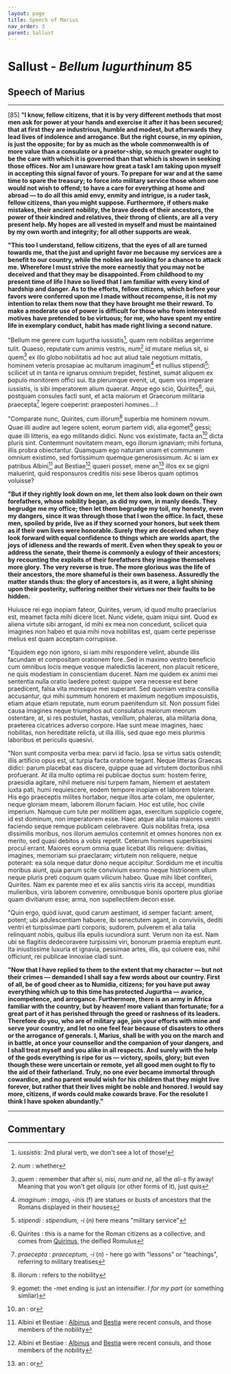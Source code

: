 ```yaml
---
layout: page
title: Speech of Marius
nav_order: 3
parent: Sallust
---
```


# Sallust - *Bellum Iugurthinum* 85

## Speech of Marius

---------------

[85] **"I know, fellow citizens, that it is by very different methods that most men ask for power at your hands and exercise it after it has been secured; that at first they are industrious, humble and modest, but afterwards they lead lives of indolence and arrogance. But the right course, in my opinion, is just the opposite; for by as much as the whole commonwealth is of more value than a consulate or a praetor¬ship, so much greater ought to be the care with which it is governed than that which is shown in seeking those offices. Nor am I unaware how great a task I am taking upon myself in accepting this signal favor of yours. To prepare for war and at the same time to spare the treasury; to force into military service those whom one would not wish to offend; to have a care for everything at home and abroad — to do all this amid envy, enmity and intrigue, is a ruder task, fellow citizens, than you might suppose. Furthermore, if others make mistakes, their ancient nobility, the brave deeds of their ancestors, the power of their kindred and relatives, their throng of clients, are all a very present help. My hopes are all vested in myself and must be maintained by my own worth and integrity; for all other supports are weak.**

**"This too I understand, fellow citizens, that the eyes of all are turned towards me, that the just and upright favor me because my services are a benefit to our country, while the nobles are looking for a chance to attack me. Wherefore I must strive the more earnestly that you may not be deceived and that they may be disappointed. From childhood to my present time of life I have so lived that I am familiar with every kind of hardship and danger. As to the efforts, fellow citizens, which before your favors were conferred upon me I made without recompense, it is not my intention to relax them now that they have brought me their reward. To make a moderate use of power is difficult for those who from interested motives have pretended to be virtuous; for me, who have spent my entire life in exemplary conduct, habit has made right living a second nature.**

"Bellum me gerere cum Iugurtha iussistis[^1], quam rem nobilitas aegerrime tulit. Quaeso, reputate cum animis vestris, num[^2] id mutare melius sit, si quem[^3] ex illo globo nobilitatis ad hoc aut aliud tale negotium mittatis, hominem veteris prosapiae ac multarum imaginum[^4] et nullius stipendi[^5]: scilicet ut in tanta re ignarus omnium trepidet, festinet, sumat aliquem ex populo monitorem offici sui. Ita plerumque evenit, ut, quem vos imperare iussistis, is sibi imperatorem alium quaerat. Atque ego scio, Quirites[^6], qui, postquam consules facti sunt, et acta maiorum et Graecorum militaria praecepta[^7] legere coeperint: praeposteri homines....! 

"Comparate nunc, Quirites, cum illorum[^8] superbia me hominem novum. Quae illi audire aut legere solent, eorum partem vidi, alia egomet[^9] gessi; quae illi litteris, ea ego militando didici. Nunc vos existimate, facta an[^10] dicta pluris sint. Contemnunt novitatem meam, ego illorum ignaviam; mihi fortuna, illis probra obiectantur. Quamquam ego naturam unam et communem omnium existimo, sed fortissimum quemque generosissimum. Ac si iam ex patribus Albini[^11] aut Bestiae[^11] quaeri posset, mene an[^10] illos ex se gigni maluerint, quid responsuros creditis nisi sese liberos quam optimos voluisse? 

**"But if they rightly look down on me, let them also look down on their own forefathers, whose nobility began, as did my own, in manly deeds. They begrudge me my office; then let them begrudge my toil, my honesty, even my dangers, since it was through those that I won the office. In fact, these men, spoiled by pride, live as if they scorned your honors, but seek them as if their own lives were honorable. Surely they are deceived when they look forward with equal confidence to things which are worlds apart, the joys of idleness and the rewards of merit. Even when they speak to you or address the senate, their theme is commonly a eulogy of their ancestors; by recounting the exploits of their forefathers they imagine themselves more glory. The very reverse is true. The more glorious was the life of their ancestors, the more shameful is their own baseness. Assuredly the matter stands thus: the glory of ancestors is, as it were, a light shining upon their posterity, suffering neither their virtues nor their faults to be hidden.** 

Huiusce rei ego inopiam fateor, Quirites, verum, id quod multo praeclarius est, meamet facta mihi dicere licet. Nunc videte, quam iniqui sint. Quod ex aliena virtute sibi arrogant, id mihi ex mea non concedunt, scilicet quia imagines non habeo et quia mihi nova nobilitas est, quam certe peperisse melius est quam acceptam corrupisse.

"Equidem ego non ignoro, si iam mihi respondere velint, abunde illis facundam et compositam orationem fore. Sed in maximo vestro beneficio cum omnibus locis meque vosque maledictis lacerent, non placuit reticere, ne quis modestiam in conscientiam duceret. Nam me quidem ex animi mei sententia nulla oratio laedere potest: quippe vera necesse est bene praedicent, falsa vita moresque mei superant. Sed quoniam vestra consilia accusantur, qui mihi summum honorem et maximum negotium imposuistis, etiam atque etiam reputate, num eorum paenitendum sit. Non possum fidei causa imagines neque triumphos aut consulatus maiorum meorum ostentare, at, si res postulet, hastas, vexillum, phaleras, alia militaria dona, praeterea cicatrices adverso corpore. Hae sunt meae imagines, haec nobilitas, non hereditate relicta, ut illa illis, sed quae ego meis plurimis laboribus et periculis quaesivi. 

"Non sunt composita verba mea: parvi id facio. Ipsa se virtus satis ostendit; illis artificio opus est, ut turpia facta oratione tegant. Neque litteras Graecas didici: parum placebat eas discere, quippe quae ad virtutem doctoribus nihil profuerant. At illa multo optima rei publicae doctus sum: hostem ferire, praesidia agitare, nihil metuere nisi turpem famam, hiemem et aestatem iuxta pati, humi requiescere, eodem tempore inopiam et laborem tolerare. His ego praeceptis milites hortabor, neque illos arte colam, me opulenter, neque gloriam meam, laborem illorum faciam. Hoc est utile, hoc civile imperium. Namque cum tute per mollitiem agas, exercitum supplicio cogere, id est dominum, non imperatorem esse. Haec atque alia talia maiores vestri faciendo seque remque publicam celebravere. Quis nobilitas freta, ipsa dissimilis moribus, nos illorum aemulos contemnit et omnes honores non ex merito, sed quasi debitos a vobis repetit. Ceterum homines superbissimi procul errant. Maiores eorum omnia quae licebat illis reliquere: divitias, imagines, memoriam sui praeclaram; virtutem non reliquere, neque poterant: ea sola neque datur dono neque accipitur. Sordidum me et incultis moribus aiunt, quia parum scite convivium exorno neque histrionem ullum neque pluris preti coquum quam vilicum habeo. Quae mihi libet confiteri, Quirites. Nam ex parente meo et ex aliis sanctis viris ita accepi, munditias mulieribus, viris laborem convenire, omnibusque bonis oportere plus gloriae quam divitiarum esse; arma, non supellectilem decori esse. 

"Quin ergo, quod iuvat, quod carum aestimant, id semper faciant: ament, potent; ubi adulescentiam habuere, ibi senectutem agant, in conviviis, dediti ventri et turpissimae parti corporis; sudorem, pulverem et alia talia relinquant nobis, quibus illa epulis iucundiora sunt. Verum non ita est. Nam ubi se flagitiis dedecoravere turpissimi viri, bonorum praemia ereptum eunt. Ita iniustissime luxuria et ignavia, pessimae artes, illis, qui coluere eas, nihil officiunt, rei publicae innoxiae cladi sunt. 

**"Now that I have replied to them to the extent that my character — but not their crimes — demanded I shall say a few words about our country. First of all, be of good cheer as to Numidia, citizens; for you have put away everything which up to this time has protected Jugurtha — avarice, incompetence, and arrogance. Furthermore, there is an army in Africa familiar with the country, but by heaven! more valiant than fortunate; for a great part of it has perished through the greed or rashness of its leaders. Therefore do you, who are of military age, join your efforts with mine and serve your country, and let no one feel fear because of disasters to others or the arrogance of generals. I, Marius, shall be with you on the march and in battle, at once your counsellor and the companion of your dangers, and I shall treat myself and you alike in all respects. And surely with the help of the gods everything is ripe for us — victory, spoils, glory; but even though these were uncertain or remote, yet all good men ought to fly to the aid of their fatherland. Truly, no one ever became immortal through cowardice, and no parent would wish for his children that they might live forever, but rather that their lives might be noble and honored. I would say more, citizens, if words could make cowards brave. For the resolute I think I have spoken abundantly."**



--------------

## Commentary


[^1]: _iussistis_: 2nd plural verb, we don't see a lot of those!

[^2]: _num_ : whether 

[^3]: _quem_ : remember that after _si, nisi, num and ne_, all the _ali-s_ fly away! Meaning that you won't get _aliquis_ (or other forms of it), just _quis_

[^4]: _imaginum_ : _imago, -inis_ (f) are statues or busts of ancestors that the Romans displayed in their houses

[^5]: _stipendi_ : _stipendium, -i_ (n) here means "military service"

[^6]: Quirites : this is a name for the Roman citizens as a collective, and comes from [Quirinus](https://en.wikipedia.org/wiki/Quirinus), the deified Romulus 

[^7]: _praecepta_ : _praeceptum, -i_ (n) - here go with "lessons" or "teachings", referring to military treatises 

[^8]:  illorum : refers to the nobility 

[^9]: egomet: the -met ending is just an intensifier. _I for my part_ (or something similar)

[^10]: an : or 

[^11]: Albini et Bestiae : [Albinus](https://en.wikipedia.org/wiki/Spurius_Postumius_Albinus_(consul_110_BC)) and [Bestia](https://en.wikipedia.org/wiki/Lucius_Calpurnius_Bestia_(consul)) were recent consuls, and those members of the nobility 
